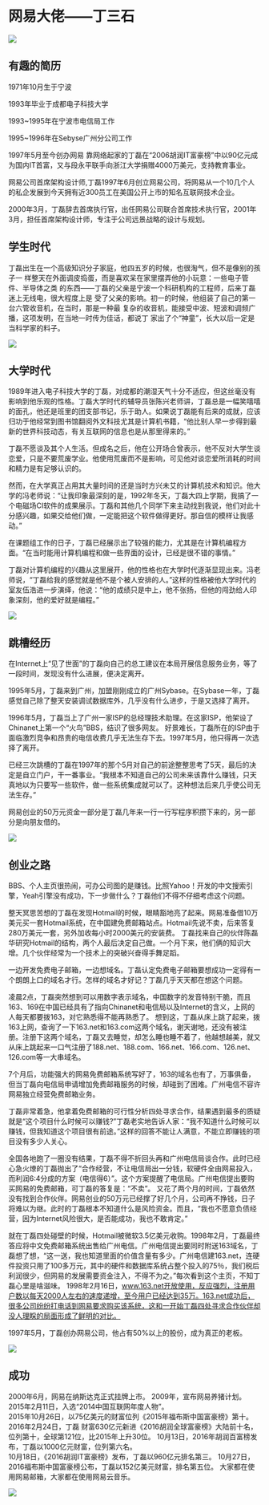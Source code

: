 # 网易大佬——丁三石

![](images/blog3/1.jpg)

## 有趣的简历

1971年10月生于宁波 

1993年毕业于成都电子科技大学 

1993~1995年在宁波市电信局工作 

1995~1996年在Sebyse广州分公司工作 

1997年5月至今创办网易 靠网络起家的丁磊在“2006胡润IT富豪榜”中以90亿元成为国内IT首富，又与段永平联手向浙江大学捐赠4000万美元，支持教育事业。

网易公司首席架构设计师,丁磊1997年6月创立网易公司，将网易从一个10几个人的私企发展到今天拥有近300员工在美国公开上市的知名互联网技术企业。

2000年3月，丁磊辞去首席执行官，出任网易公司联合首席技术执行官，2001年3月，担任首席架构设计师，专注于公司远景战略的设计与规划。

## 学生时代

丁磊出生在一个高级知识分子家庭，他四五岁的时候，也很淘气，但不是像别的孩子一
样整天在外面调皮捣蛋，而是喜欢呆在家里摆弄他的小玩意：一些电子管件、半导体之类
的东西——丁磊的父亲是宁波一个科研机构的工程师，后来丁磊迷上无线电，很大程度上是
受了父亲的影响。初一的时候，他组装了自己的第一台六管收音机，在当时，那是一种最
复杂的收音机，能接受中波、短波和调频广播，这项发明，在当地一时传为佳话，都说丁
家出了个“神童”，长大以后一定是当科学家的料子。

![](images/blog3/2.jpg)

## 大学时代

 1989年进入电子科技大学的丁磊，对成都的潮湿天气十分不适应，但这丝毫没有影响到他乐观的性格。丁磊大学时代的辅导员张陈兴老师讲，丁磊总是一幅笑嘻嘻的面孔，他还是班里的团支部书记，乐于助人。如果说丁磊能有后来的成就，应该归功于他经常到图书馆翻阅外文科技尤其是计算机书籍，“他比别人早一步得到最新的世界科技动态，有关互联网的信息也是从那里得来的。”

丁磊不愿谈及其个人生活。但成名之后，他在公开场合曾表示，他不反对大学生谈恋爱，只是不要荒废学业。他使用荒废而不是影响，可见他对谈恋爱所消耗的时间和精力是有足够认识的。

然而，在大学真正占用其大量时间的还是当时方兴未艾的计算机技术和知识。他大学的冯老师说：“让我印象最深刻的是，1992年冬天，丁磊大四上学期，我搞了一个电磁场CI软件的成果展示。丁磊和其他几个同学下来主动找到我说，他们对此十分感兴趣，如果交给他们做，一定能把这个软件做得更好。那自信的模样让我感动。”

在课题组工作的日子，丁磊已经展示出了较强的能力，尤其是在计算机编程方面。“在当时能用计算机编程和做一些界面的设计，已经是很不错的事情。”

丁磊对计算机编程的兴趣从这里展开，他的性格也在大学时代逐渐显现出来。冯老师说，“丁磊给我的感觉就是他不是个被人安排的人。”这样的性格被他大学时代的室友伍浩进一步演绎，他说：“他的成绩只是中上，他不张扬，但他的闯劲给人印象深刻，他的爱好就是编程。”

![](images/blog3/3.jpg)

## 跳槽经历

在Internet上“见了世面”的丁磊向自己的总工建议在本局开展信息服务业务，等了一段时间，发现没有什么进展，便决定离开。

1995年5月，丁磊来到广州，加盟刚刚成立的广州Sybase。在Sybase一年，丁磊感觉自己除了整天安装调试数据库外，几乎没有什么进步，于是又选择了离开。

1996年5月，丁磊当上了广州一家ISP的总经理技术助理。在这家ISP，他架设了Chinanet上第一个“火鸟”BBS，结识了很多网友。
好景难长，丁磊所在的ISP由于面临激烈竞争和昂贵的电信收费几乎无法生存下去。1997年5月，他只得再一次选择了离开。

已经三次跳槽的丁磊在1997年的那个5月对自己的前途整整思考了5天，最后的决定是自立门户，干一番事业。“我根本不知道自己的公司未来该靠什么赚钱，只天真地以为只要写一些软件，做一些系统集成就可以了。这种想法后来几乎使公司无法生存。”

网易创业的50万元资金一部分是丁磊几年来一行一行写程序积攒下来的，另一部分是向朋友借的。

![](images/blog3/4.gif)

## 创业之路

BBS、个人主页很热闹，可办公司图的是赚钱。比照Yahoo！开发的中文搜索引擎，Yeah引擎没有成功，下一步做什么？丁磊他们不得不仔细考虑这个问题。

整天冥思苦想的丁磊在发现Hotmail的时候，眼睛豁地亮了起来。网易准备借10万美元买一套Hotmail系统，在中国建免费邮箱站点。Hotmail先说不卖，后来答复280万美元一套，另外加收每小时2000美元的安装费。
丁磊找来自己的伙伴陈磊华研究Hotmail的结构，两个人最后决定自己做。一个月下来，他们俩的知识大增。几个伙伴经常为一个技术上的突破兴奋得手舞足蹈。

一边开发免费电子邮箱，一边想域名。丁磊认定免费电子邮箱要想成功一定得有一个朗朗上口的域名才行。怎样的域名才好记？丁磊几乎天天都在想这个问题。

凌晨2点，丁磊突然想到可以用数字表示域名，中国数字的发音特别干脆，而且163、169在中国已经具有了指向Chinanet和电信局以及Internet的含义，上网的人每天都要拨163，对它熟悉得不能再熟悉了。
想到这，丁磊从床上跳了起来，拨163上网，查询了一下163.net和163.com这两个域名，谢天谢地，还没有被注册。注册下这两个域名，丁磊又去睡觉，却怎么睡也睡不着了，他越想越美，就又从床上跳起来一口气注册了188.net、188.com、166.net、166.com、126.net、126.com等一大串域名。

7个月后，功能强大的网易免费邮箱系统写好了，163的域名也有了，万事俱备，但当丁磊向电信局申请增加免费邮箱服务的时候，却碰到了困难。广州电信不容许网易独立经营免费邮箱业务。　

丁磊非常着急，他拿着免费邮箱的可行性分析四处寻求合作，结果遇到最多的质疑就是“这个项目什么时候可以赚钱?”丁磊老实地告诉人家：“我不知道什么时候可以赚钱，但我知道这个项目很有前途。”这样的回答不能让人满意，不能立即赚钱的项目没有多少人关心。

全国各地跑了一圈没有结果，丁磊不得不折回头再和广州电信局谈合作。此时已经心急火燎的丁磊抛出了“合作经营，不让电信局出一分钱，软硬件全由网易投入，而利润6∶4分成的方案（电信得6）”。这个方案提醒了电信局。广州电信提出要购买网易的免费邮箱，可丁磊的答复是：“不卖”。
又花了两个月的时间，丁磊依然没有找到合作伙伴。网易创业的50万元已经撑了好几个月，公司再不挣钱，日子将难以为继。此时的丁磊根本不知道什么是风险资金。而且，“我也不愿意负债经营，因为Internet风险很大，是否能成功，我也不敢肯定。”

就在丁磊四处碰壁的时候，Hotmail被微软3.5亿美元收购。1998年2月，丁磊最终答应将中文免费邮箱系统出售给广州电信。广州电信提出要同时附送163域名，丁磊想了想，“这一送，我也知道里面的价值含量有多少。广州电信建163.net，连硬件投资只用了100多万元，其中的硬件和数据库系统占整个投入的75％，我们税后利润很少，但网易的发展需要资金注入，不得不为之。”每次看到这个主页，不知丁磊心里是啥滋味。
1998年2月16日，www.163.net开放使用，反应强烈，注册用户数以每天2000人左右的速度递增，至今用户已经达到35万。163.net成功后，很多公司纷纷打电话到网易要求购买该系统，这和一开始丁磊四处寻求合作伙伴却没人理睬的局面形成了鲜明的对比。

1997年5月，丁磊创办网易公司，他占有50%以上的股份，成为真正的老板。

![](images/blog3/5.jpg)

## 成功
2000年6月，网易在纳斯达克正式挂牌上市。
2009年，宣布网易养猪计划。
2015年2月11日，入选“2014中国互联网年度人物”。  
2015年10月26日，以75亿美元的财富位列《2015年福布斯中国富豪榜》第十。 
2016年2月24日，丁磊 财富630亿元新进《2016胡润全球富豪榜》大陆前十名，位列第十，全球第121位，比2015年上升30位。
10月13日，2016年胡润百富榜发布，丁磊以1000亿元财富，位列第六名。  
10月18日，《2016胡润IT富豪榜》发布，丁磊以960亿元排名第三。
10月27日，2016福布斯中国富豪榜公布，丁磊以152亿美元财富，排名第五位。 
大家都在使用网易邮箱，大家都在使用网易云音乐。

![](images/blog3/6.png)
